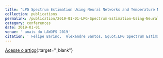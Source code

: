 ```yaml
---
title: "LPG Spectrum Estimation Using Neural Networks and Temperature Modulated FBG"
collection: publications
permalink: /publication/2019-01-01-LPG-Spectrum-Estimation-Using-Neural-Networks-and-Temperature-Modulated-FBG
category: conferences
date: 2019-01-01
venue: ' anais do LAWOFS 2019'
citation: ' Felipe Barino,  Alexandre Santos, &quot;LPG Spectrum Estimation Using Neural Networks and Temperature Modulated FBG.&quot;  anais do LAWOFS 2019, 2019.'
---
```

[Acesse o artigo](https://www.sbmo.org.br/lawofs/Proceedings-LAWOFS_2019_final.pdf){:target="_blank"}
